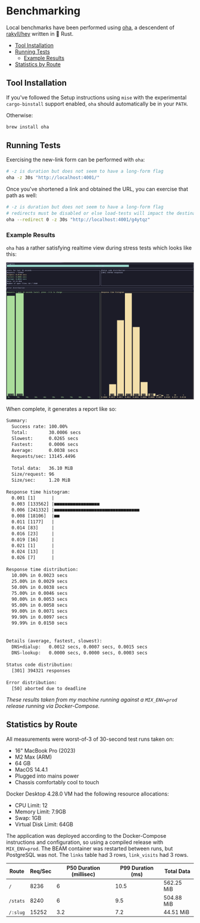 # Benchmarking

Local benchmarks have been performed using [oha](https://github.com/hatoo/oha/),
a descendent of [rakyll/hey](https://github.com/rakyll/hey) written in 🦀 Rust.

<!-- vim-markdown-toc GFM -->

* [Tool Installation](#tool-installation)
* [Running Tests](#running-tests)
  * [Example Results](#example-results)
* [Statistics by Route](#statistics-by-route)

<!-- vim-markdown-toc -->

## Tool Installation

If you've followed the Setup instructions using `mise` with the experimental
`cargo-binstall` support enabled, `oha` should automatically be in your `PATH`.

Otherwise:

```bash
brew install oha
```

## Running Tests

Exercising the new-link form can be performed with `oha`:

```bash
# -z is duration but does not seem to have a long-form flag
oha -z 30s "http://localhost:4001/"
```

Once you've shortened a link and obtained the URL, you can exercise that path as well:

```bash
# -z is duration but does not seem to have a long-form flag
# redirects must be disabled or else load-tests will impact the destination URL
oha --redirect 0 -z 30s "http://localhost:4001/g4ytqz"
```

### Example Results

`oha` has a rather satisfying realtime view during stress tests which looks like this:

![Screenshot of Oha TUI with bar graphs](oha-running.png)

When complete, it generates a report like so:

```text
Summary:
  Success rate: 100.00%
  Total:        30.0006 secs
  Slowest:      0.0265 secs
  Fastest:      0.0006 secs
  Average:      0.0038 secs
  Requests/sec: 13145.4496

  Total data:   36.10 MiB
  Size/request: 96
  Size/sec:     1.20 MiB

Response time histogram:
  0.001 [1]      |
  0.003 [133562] |■■■■■■■■■■■■■■■■■
  0.006 [241332] |■■■■■■■■■■■■■■■■■■■■■■■■■■■■■■■■
  0.008 [18106]  |■■
  0.011 [1177]   |
  0.014 [83]     |
  0.016 [23]     |
  0.019 [16]     |
  0.021 [1]      |
  0.024 [13]     |
  0.026 [7]      |

Response time distribution:
  10.00% in 0.0023 secs
  25.00% in 0.0029 secs
  50.00% in 0.0038 secs
  75.00% in 0.0046 secs
  90.00% in 0.0053 secs
  95.00% in 0.0058 secs
  99.00% in 0.0071 secs
  99.90% in 0.0097 secs
  99.99% in 0.0150 secs


Details (average, fastest, slowest):
  DNS+dialup:   0.0012 secs, 0.0007 secs, 0.0015 secs
  DNS-lookup:   0.0000 secs, 0.0000 secs, 0.0003 secs

Status code distribution:
  [301] 394321 responses

Error distribution:
  [50] aborted due to deadline
```

_These results taken from my machine running against a `MIX_ENV=prod` release
running via Docker-Compose._

## Statistics by Route

All measurements were worst-of-3 of 30-second test runs taken on:

- 16" MacBook Pro (2023)
- M2 Max (ARM)
- 64 GB
- MacOS 14.4.1
- Plugged into mains power
- Chassis comfortably cool to touch

Docker Desktop 4.28.0 VM had the following resource allocations:

- CPU Limit: 12
- Memory Limit: 7.9GB
- Swap: 1GB
- Virtual Disk Limit: 64GB

The application was deployed according to the Docker-Compose instructions and
configuration, so using a compiled release with `MIX_ENV=prod`.
The BEAM container was restarted between runs, but PostgreSQL was not.
The `links` table had 3 rows, `link_visits` had 3 rows.

| Route    | Req/Sec | P50 Duration (millisec) | P99 Duration (ms) | Total Data |
| -------- | ------- | ----------------------- | ----------------- | ---------- |
| `/`      | 8236    | 6                       | 10.5              | 562.25 MiB |
| `/stats` | 8240    | 6                       | 9.5               | 504.88 MiB |
| `/:slug` | 15252   | 3.2                     | 7.2               | 44.51 MiB  |
